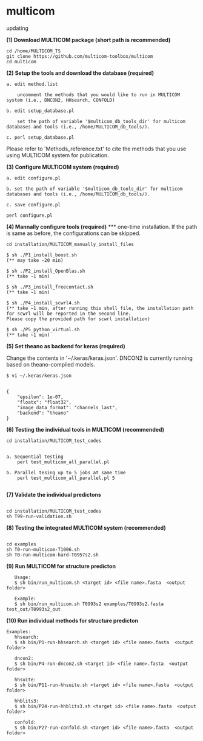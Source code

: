 # multicom
updating

**(1) Download MULTICOM package (short path is recommended)**

```
cd /home/MULTICOM_TS
git clone https://github.com/multicom-toolbox/multicom
cd multicom
```

**(2) Setup the tools and download the database (required)**

```
a. edit method.list

    uncomment the methods that you would like to run in MULTICOM system (i.e., DNCON2, HHsearch, CONFOLD) 

b. edit setup_database.pl

    set the path of variable '$multicom_db_tools_dir' for multicom databases and tools (i.e., /home/MULTICOM_db_tools/).

c. perl setup_database.pl
```

Please refer to 'Methods_reference.txt' to cite the methods that you use using MULTICOM system for publication.


**(3) Configure MULTICOM system (required)**

```
a. edit configure.pl

b. set the path of variable '$multicom_db_tools_dir' for multicom databases and tools (i.e., /home/MULTICOM_db_tools/).

c. save configure.pl

perl configure.pl
```

**(4) Mannally configure tools (required)**
*** one-time installation. If the path is same as before, the configurations can be skipped.
```
cd installation/MULTICOM_manually_install_files

$ sh ./P1_install_boost.sh 
(** may take ~20 min)

$ sh ./P2_install_OpenBlas.sh 
(** take ~1 min)

$ sh ./P3_install_freecontact.sh 
(** take ~1 min)

$ sh ./P4_install_scwrl4.sh 
(** take ~1 min, after running this shell file, the installation path for scwrl will be reported in the second line. 
Please copy the provided path for scwrl installation)

$ sh ./P5_python_virtual.sh 
(** take ~1 min)
```

**(5) Set theano as backend for keras (required)**

Change the contents in '~/.keras/keras.json'. DNCON2 is currently running based on theano-compiled models.
```
$ vi ~/.keras/keras.json


{
    "epsilon": 1e-07,
    "floatx": "float32",
    "image_data_format": "channels_last",
    "backend": "theano"
}
```

**(6) Testing the individual tools in MULTICOM (recommended)**

```
cd installation/MULTICOM_test_codes

   
a. Sequential testing 
    perl test_multicom_all_parallel.pl
  
b. Parallel tesing up to 5 jobs at same time
    perl test_multicom_all_parallel.pl 5
    
```

**(7) Validate the individual predictons**

```

cd installation/MULTICOM_test_codes
sh T99-run-validation.sh

```

**(8) Testing the integrated MULTICOM system (recommended)**

```

cd examples
sh T0-run-multicom-T1006.sh
sh T0-run-multicom-hard-T0957s2.sh

```

**(9) Run MULTICOM for structure predicton**

```
   Usage:
   $ sh bin/run_multicom.sh <target id> <file name>.fasta  <output folder>

   Example:
   $ sh bin/run_multicom.sh T0993s2 examples/T0993s2.fasta test_out/T0993s2_out
```

**(10) Run individual methods for structure predicton**

```
Examples:
   hhsearch:
   $ sh bin/P1-run-hhsearch.sh <target id> <file name>.fasta  <output folder>
   
   dncon2:
   $ sh bin/P4-run-dncon2.sh <target id> <file name>.fasta  <output folder>

   hhsuite:
   $ sh bin/P11-run-hhsuite.sh <target id> <file name>.fasta  <output folder>

   hhblits3:
   $ sh bin/P24-run-hhblits3.sh <target id> <file name>.fasta  <output folder>

   confold:
   $ sh bin/P27-run-confold.sh <target id> <file name>.fasta  <output folder>

```
